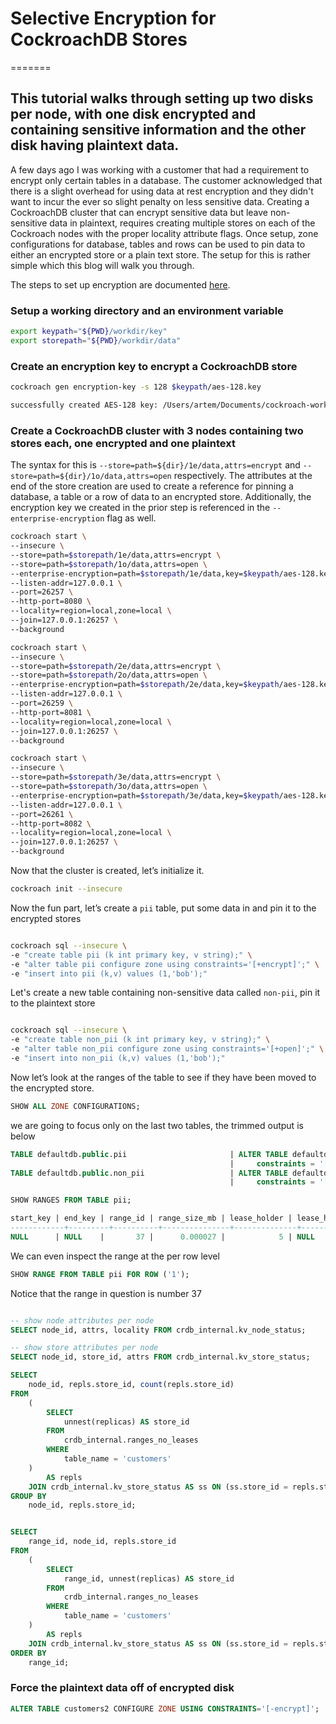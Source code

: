 # Selective Encryption for CockroachDB Stores
=======

## This tutorial walks through setting up two disks per node, with one disk encrypted and containing sensitive information and the other disk having plaintext data.

A few days ago I was working with a customer that had a requirement to encrypt only certain tables in a database. The customer acknowledged that there is a slight overhead for using data at rest encryption and they didn't want to incur the ever so slight penalty on less sensitive data. Creating a CockroachDB cluster that can encrypt sensitive data but leave non-sensitive data in plaintext, requires creating multiple stores on each of the Cockroach nodes with the proper locality attribute flags. Once setup, zone configurations for database, tables and rows can be used to pin data to either an encrypted store or a plain text store. The setup for this is rather simple which this blog will walk you through.

The steps to set up encryption are documented [here](https://www.cockroachlabs.com/docs/v21.1/encryption.html).

### Setup a working directory and an environment variable

```bash
export keypath="${PWD}/workdir/key"
export storepath="${PWD}/workdir/data"
```

### Create an encryption key to encrypt a CockroachDB store

```bash
cockroach gen encryption-key -s 128 $keypath/aes-128.key
```

```bash
successfully created AES-128 key: /Users/artem/Documents/cockroach-work/cockroach-demo/workdir/aes-128.key
```

### Create a CockroachDB cluster with 3 nodes containing two stores each, one encrypted and one plaintext

The syntax for this is `--store=path=${dir}/1e/data,attrs=encrypt` and `--store=path=${dir}/1o/data,attrs=open` respectively. The attributes at the end of the store creation are used to create a reference for pinning a database, a table or a row of data to an encrypted store. Additionally, the encryption key we created in the prior step is referenced in the `--enterprise-encryption` flag as well.

```bash
cockroach start \
--insecure \
--store=path=$storepath/1e/data,attrs=encrypt \
--store=path=$storepath/1o/data,attrs=open \
--enterprise-encryption=path=$storepath/1e/data,key=$keypath/aes-128.key,old-key=plain \
--listen-addr=127.0.0.1 \
--port=26257 \
--http-port=8080 \
--locality=region=local,zone=local \
--join=127.0.0.1:26257 \
--background

cockroach start \
--insecure \
--store=path=$storepath/2e/data,attrs=encrypt \
--store=path=$storepath/2o/data,attrs=open \
--enterprise-encryption=path=$storepath/2e/data,key=$keypath/aes-128.key,old-key=plain \
--listen-addr=127.0.0.1 \
--port=26259 \
--http-port=8081 \
--locality=region=local,zone=local \
--join=127.0.0.1:26257 \
--background

cockroach start \
--insecure \
--store=path=$storepath/3e/data,attrs=encrypt \
--store=path=$storepath/3o/data,attrs=open \
--enterprise-encryption=path=$storepath/3e/data,key=$keypath/aes-128.key,old-key=plain \
--listen-addr=127.0.0.1 \
--port=26261 \
--http-port=8082 \
--locality=region=local,zone=local \
--join=127.0.0.1:26257 \
--background
```

Now that the cluster is created, let’s initialize it.

```bash
cockroach init --insecure
```

Now the fun part, let’s create a `pii` table, put some data in and pin it to the encrypted stores

```bash

cockroach sql --insecure \
-e "create table pii (k int primary key, v string);" \
-e "alter table pii configure zone using constraints='[+encrypt]';" \
-e "insert into pii (k,v) values (1,'bob');"
```

Let's create a new table containing non-sensitive data called `non-pii`, pin it to the plaintext store

```bash

cockroach sql --insecure \
-e "create table non_pii (k int primary key, v string);" \
-e "alter table non_pii configure zone using constraints='[+open]';" \
-e "insert into non_pii (k,v) values (1,'bob');"
```

Now let’s look at the ranges of the table to see if they have been moved to the encrypted store.

```sql
SHOW ALL ZONE CONFIGURATIONS;
```

we are going to focus only on the last two tables, the trimmed output is below


```sql
TABLE defaultdb.public.pii                       | ALTER TABLE defaultdb.public.pii CONFIGURE ZONE USING
                                                 |     constraints = '[+encrypt]'
TABLE defaultdb.public.non_pii                   | ALTER TABLE defaultdb.public.non_pii CONFIGURE ZONE USING
                                                 |     constraints = '[+open]'
```

```sql
SHOW RANGES FROM TABLE pii;
```

```sql
start_key | end_key | range_id | range_size_mb | lease_holder | lease_holder_locality | replicas |                               replica_localities
------------+---------+----------+---------------+--------------+-----------------------+----------+----------------------------------------------------------------------------------
NULL      | NULL    |       37 |      0.000027 |            5 | NULL                  | {1,3,5}  | {"region=local,zone=local","region=local,zone=local","region=local,zone=local"}
```

We can even inspect the range at the per row level

```sql
SHOW RANGE FROM TABLE pii FOR ROW ('1');
```

Notice that the range in question is number 37

```sql

-- show node attributes per node
SELECT node_id, attrs, locality FROM crdb_internal.kv_node_status;

-- show store attributes per node
SELECT node_id, store_id, attrs FROM crdb_internal.kv_store_status;

SELECT
	node_id, repls.store_id, count(repls.store_id)
FROM
	(
		SELECT
			unnest(replicas) AS store_id
		FROM
			crdb_internal.ranges_no_leases
		WHERE
			table_name = 'customers'
	)
		AS repls
	JOIN crdb_internal.kv_store_status AS ss ON (ss.store_id = repls.store_id)
GROUP BY
	node_id, repls.store_id;


SELECT
	range_id, node_id, repls.store_id
FROM
	(
		SELECT
			range_id, unnest(replicas) AS store_id
		FROM
			crdb_internal.ranges_no_leases
		WHERE
			table_name = 'customers'
	)
		AS repls
	JOIN crdb_internal.kv_store_status AS ss ON (ss.store_id = repls.store_id)
ORDER BY
	range_id;
```

### Force the plaintext data off of encrypted disk

```sql
ALTER TABLE customers2 CONFIGURE ZONE USING CONSTRAINTS='[-encrypt]';
```
